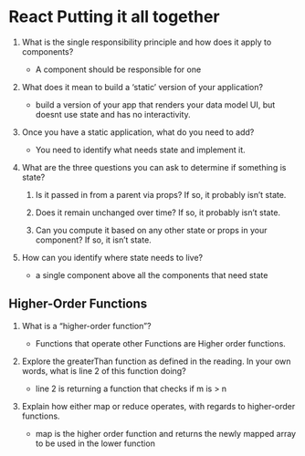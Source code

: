 # React Putting it all together

1. What is the single responsibility principle and how does it apply to components?
    * A component should be responsible for one

1. What does it mean to build a ‘static’ version of your application?
    * build a version of your app that renders your data model UI, but doesnt use state and has no interactivity.

1. Once you have a static application, what do you need to add?
    * You need to identify what needs state and implement it.

1. What are the three questions you can ask to determine if something is state?
     1. Is it passed in from a parent via props? If so, it probably isn’t state.

     1. Does it remain unchanged over time? If so, it probably isn’t state.

     1. Can you compute it based on any other state or props in your component? If so, it isn’t state.

1. How can you identify where state needs to live?
    * a single component above all the components that need state

## Higher-Order Functions

1. What is a “higher-order function”?
    * Functions that operate other Functions are Higher order functions.

1. Explore the greaterThan function as defined in the reading. In your own words, what is line 2 of this function doing?
    * line 2 is returning a function that checks if m is > n

1. Explain how either map or reduce operates, with regards to higher-order functions.
    * map is the higher order function and returns the newly mapped array to be used in the lower function

